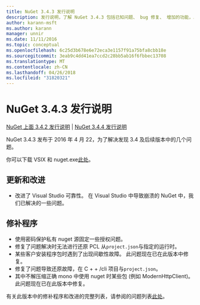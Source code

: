 ```yaml
---
title: NuGet 3.4.3 发行说明
description: 发行说明，了解 NuGet 3.4.3 包括已知问题、 bug 修复、 增加的功能，以及 DCRs。
author: karann-msft
ms.author: karann
manager: unnir
ms.date: 11/11/2016
ms.topic: conceptual
ms.openlocfilehash: 6c25d3b678e6e72eca3e1157f91a75bfa8cbb18e
ms.sourcegitcommit: 3eab9c4dd41ea7ccd2c28bb5ab16f6fbbec13708
ms.translationtype: MT
ms.contentlocale: zh-CN
ms.lasthandoff: 04/26/2018
ms.locfileid: "31820321"
---
```

# <a name="nuget-343-release-notes"></a>NuGet 3.4.3 发行说明

[NuGet 上面 3.4.2 发行说明](../release-notes/nuget-3.4.2.md) | [NuGet 3.4.4 发行说明](../release-notes/nuget-3.4.4.md)

NuGet 3.4.3 发布于 2016 年 4 月 22，为了解决发现 3.4 及后续版本中的几个问题。

你可以下载 VSIX 和 nuget.exe[此处](https://dist.nuget.org/index.html)。

## <a name="updates-and-improvements"></a>更新和改进

* 改进了 Visual Studio 可靠性。 在 Visual Studio 中导致崩溃的 NuGet 中，我们已解决的一些问题。

## <a name="fixes"></a>修补程序

* 使用密码保护私有 nuget 源固定一些授权问题。
* 修复了问题解决时无法进行还原 PCL 从`project.json`与指定的运行时。
* 某些客户安装程序包时遇到了出现间歇性故障。 此问题现在已在此版本中修复。
* 修复了问题导致还原故障，在 C + + /cli 项目与`project.json`。
* 其中不解压缩正确 mono 中使用 nuget 时某些包 (例如 ModernHttpClient)。 此问题现在已在此版本中修复。

有关此版本中的修补程序和改进的完整列表，请参阅的问题列表[此处](https://github.com/NuGet/Home/issues?q=is%3Aissue+milestone%3A3.4.3+is%3Aclosed)。